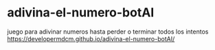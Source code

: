 # adivina-el-numero-botAI
juego para adivinar numeros hasta perder o terminar todos los intentos
https://developermdcm.github.io/adivina-el-numero-botAI/
